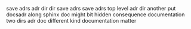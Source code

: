 save adrs adr dir dir save adrs save adrs top level adr dir another put docsadr along sphinx doc might bit hidden consequence documentation two dirs adr doc different kind documentation matter